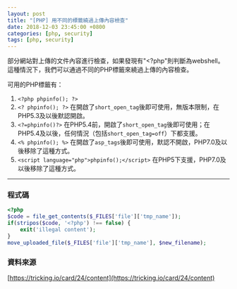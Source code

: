 ```yaml
---
layout: post                          
title: "[PHP] 用不同的標籤繞過上傳內容檢查"                   
date: 2018-12-03 23:45:00 +0800       
categories: [php, security]         
tags: [php, security]                     
---
```



部分網站對上傳的文件內容進行檢查，如果發現有"<?php"則判斷為webshell。這種情況下，我們可以通過不同的PHP標籤來繞過上傳的內容檢查。

可用的PHP標籤有：

1. `<?php phpinfo(); ?>`
2.  `<? phpinfo(); ?>` 在開啟了`short_open_tag`後即可使用，無版本限制，在PHP5.3及以後默認開啟。
3. `<?=phpinfo()?>` 在PHP5.4前，開啟了`short_open_tag`後即可使用；在PHP5.4及以後，任何情況（包括`short_open_tag=off`）下都支援。
4. `<% phpinfo(); %>` 在開啟了`asp_tags`後即可使用，默認不開啟，PHP7.0及以後移除了這種方式。
5. `<script language="php">phpinfo();</script>`
在PHP5下支援，PHP7.0及以後移除了這種方式。

---
### 程式碼
```php
<?php
$code = file_get_contents($_FILES['file']['tmp_name']);
if(stripos($code, '<?php') !== false) {
    exit('illegal content');
}
move_uploaded_file($_FILES['file']['tmp_name'], $new_filename);
```
### **資料來源**
[https://tricking.io/card/24/content](https://tricking.io/card/24/content)